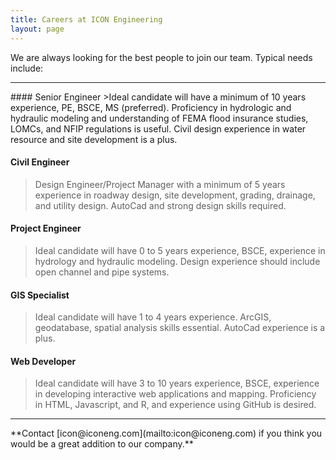 ```yaml
---
title: Careers at ICON Engineering
layout: page
---
```


We are always looking for the best people to join our team. Typical needs include:  

<hr>
#### Senior Engineer
>Ideal candidate will have a minimum of 10 years experience, PE, BSCE, MS (preferred). Proficiency in hydrologic and hydraulic modeling and understanding of FEMA flood insurance studies, LOMCs, and NFIP regulations is useful. Civil design experience in water resource and site development is a plus.

#### Civil Engineer
>Design Engineer/Project Manager with a minimum of 5 years experience in roadway design, site development, grading, drainage, and utility design. AutoCad and strong design skills required.

#### Project Engineer
>Ideal candidate will have 0 to 5 years experience, BSCE, experience in hydrology and hydraulic modeling. Design experience should include open channel and pipe systems.

#### GIS Specialist
>Ideal candidate will have 1 to 4 years experience. ArcGIS, geodatabase, spatial analysis skills essential. AutoCad experience is a plus.

#### Web Developer
>Ideal candidate will have 3 to 10 years experience, BSCE, experience in developing interactive web applications and mapping. Proficiency in HTML, Javascript, and R, and experience using GitHub is desired.

<hr>
**Contact [icon@iconeng.com](mailto:icon@iconeng.com) if you think you would be a great addition to our company.**
